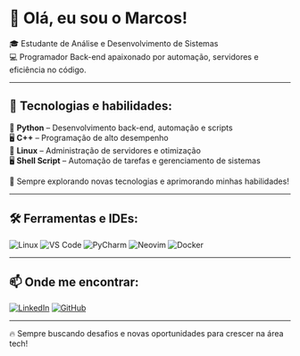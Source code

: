 # 👋 Olá, eu sou o Marcos!

🎓 Estudante de Análise e Desenvolvimento de Sistemas  
💻 Programador Back-end apaixonado por automação, servidores e eficiência no código.

---

## 🚀 Tecnologias e habilidades:

🐍 **Python** – Desenvolvimento back-end, automação e scripts  
🖥️ **C++** – Programação de alto desempenho  
🐧 **Linux** – Administração de servidores e otimização  
🖥️ **Shell Script** – Automação de tarefas e gerenciamento de sistemas  

🔧 Sempre explorando novas tecnologias e aprimorando minhas habilidades!


---

## 🛠️ Ferramentas e IDEs:

![Linux](https://img.shields.io/badge/Linux-FCC624?style=for-the-badge&logo=linux&logoColor=black)
![VS Code](https://img.shields.io/badge/VS%20Code-0078D4?style=for-the-badge&logo=visual-studio-code&logoColor=white)
![PyCharm](https://img.shields.io/badge/PyCharm-000000?style=for-the-badge&logo=pycharm&logoColor=white)
![Neovim](https://img.shields.io/badge/Neovim-57A143?style=for-the-badge&logo=neovim&logoColor=white)
![Docker](https://img.shields.io/badge/Docker-2496ED?style=for-the-badge&logo=docker&logoColor=white)

---

## 📫 Onde me encontrar:

[![LinkedIn](https://img.shields.io/badge/LinkedIn-0A66C2?style=for-the-badge&logo=linkedin&logoColor=white)](https://www.linkedin.com/in/SEU_PERFIL)
[![GitHub](https://img.shields.io/badge/GitHub-181717?style=for-the-badge&logo=github&logoColor=white)](https://github.com/SEU_USUARIO)

---

🔥 Sempre buscando desafios e novas oportunidades para crescer na área tech!